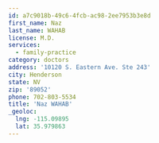 ```yaml
---
id: a7c9018b-49c6-4fcb-ac98-2ee7953b3e8d
first_name: Naz
last_name: WAHAB
license: M.D.
services:
  - family-practice
category: doctors
address: '10120 S. Eastern Ave. Ste 243'
city: Henderson
state: NV
zip: '89052'
phone: 702-803-5534
title: 'Naz WAHAB'
_geoloc:
  lng: -115.09895
  lat: 35.979863
---
```

